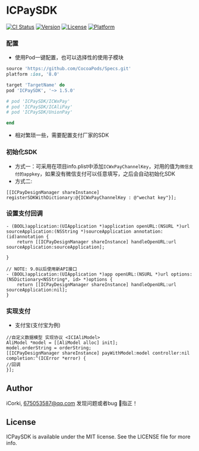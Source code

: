 # ICPaySDK

[![CI Status](http://img.shields.io/travis/corkiios/ICPaySDK.svg?style=flat)](https://travis-ci.org/corkiios/ICPaySDK)
[![Version](https://img.shields.io/cocoapods/v/ICPaySDK.svg?style=flat)](http://cocoapods.org/pods/ICPaySDK)
[![License](https://img.shields.io/cocoapods/l/ICPaySDK.svg?style=flat)](http://cocoapods.org/pods/ICPaySDK)
[![Platform](https://img.shields.io/cocoapods/p/ICPaySDK.svg?style=flat)](http://cocoapods.org/pods/ICPaySDK)

### 配置
* 使用Pod一键配置，也可以选择性的使用子模块

```ruby
source 'https://github.com/CocoaPods/Specs.git'
platform :ios, '8.0'

target 'TargetName' do
pod 'ICPaySDK', '~> 1.5.0'

# pod 'ICPaySDK/ICWxPay'
# pod 'ICPaySDK/ICAliPay'
# pod 'ICPaySDK/UnionPay'

end

```

* 相对繁琐一些，需要配置支付厂家的SDK


### 初始化SDK
* 方式一：可采用在项目info.plist中添加`ICWxPayChannelKey`，对用的值为`微信支付的appkey`，如果没有微信支付可以任意填写，之后会自动初始化SDK
* 方式二:

```
[[ICPayDesignManager shareInstance] registerSDKWithDictionary:@{ICWxPayChannelKey : @"wechat key"}];

```

### 设置支付回调

```
- (BOOL)application:(UIApplication *)application openURL:(NSURL *)url sourceApplication:(NSString *)sourceApplication annotation:(id)annotation {
    return [[ICPayDesignManager shareInstance] handleOpenURL:url sourceApplication:sourceApplication];

}

// NOTE: 9.0以后使用新API接口
- (BOOL)application:(UIApplication *)app openURL:(NSURL *)url options:(NSDictionary<NSString*, id> *)options {
    return [[ICPayDesignManager shareInstance] handleOpenURL:url sourceApplication:nil];
}
```

### 实现支付

* 支付宝<ICIAliModel>(支付宝为例)

```
//自定义数据模型 实现协议 <ICIAliModel>
AliModel *model = [[AliModel alloc] init];
model.orderString = orderString;
[[ICPayDesignManager shareInstance] payWithModel:model controller:nil completion:^(ICError *error) {
//回调
}];

```

## Author

iCorki, 675053587@qq.com
发现问题或者bug 👏指正！

## License

ICPaySDK is available under the MIT license. See the LICENSE file for more info.
